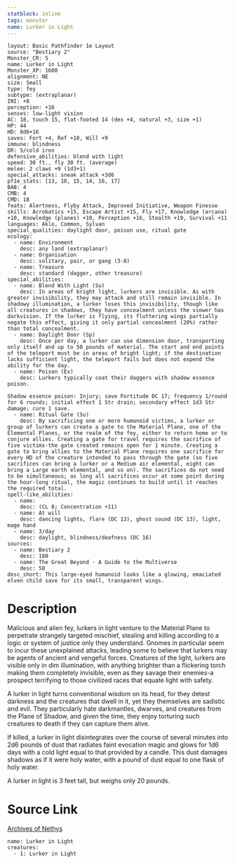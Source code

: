 ```yaml
---
statblock: inline
tags: monster
name: Lurker in Light
---
```

```statblock
layout: Basic Pathfinder 1e Layout
source: "Bestiary 2"
Monster_CR: 5
name: Lurker in Light
Monster_XP: 1600
alignment: NE
size: Small
type: fey
subtype: (extraplanar)
INI: +8
perception: +16
senses: low-light vision
AC: 18, touch 15, flat-footed 14 (dex +4, natural +3, size +1)
HP: 44
HD: 8d6+16
saves: Fort +4, Ref +10, Will +9
immune: blindness
DR: 5/cold iron
defensive_abilities: blend with light
speed: 30 ft., fly 30 ft. (average)
melee: 2 claws +9 (1d3+1)
special_attacks: sneak attack +3d6
pf1e_stats: [13, 18, 15, 14, 16, 17]
BAB: 4
CMB: 4
CMD: 18
feats: Alertness, Flyby Attack, Improved Initiative, Weapon Finesse
skills: Acrobatics +15, Escape Artist +15, Fly +17, Knowledge (arcana) +10, Knowledge (planes) +10, Perception +16, Stealth +19, Survival +11
languages: Aklo, Common, Sylvan
special_qualities: daylight door, poison use, ritual gate
ecology:
  - name: Environment
    desc: any land (extraplanar)
  - name: Organisation
    desc: solitary, pair, or gang (3-8)
  - name: Treasure
    desc: standard (dagger, other treasure)
special_abilities:
  - name: Blend With Light (Su)
    desc: In areas of bright light, lurkers are invisible. As with greater invisibility, they may attack and still remain invisible. In shadowy illumination, a lurker loses this invisibility, though like all creatures in shadows, they have concealment unless the viewer has darkvision. If the lurker is flying, its fluttering wings partially negate this effect, giving it only partial concealment (20%) rather than total concealment.
  - name: Daylight Door (Sp)
    desc: Once per day, a lurker can use dimension door, transporting only itself and up to 50 pounds of material. The start and end points of the teleport must be in areas of bright light; if the destination lacks sufficient light, the teleport fails but does not expend the ability for the day.
  - name: Poison (Ex)
    desc: Lurkers typically coat their daggers with shadow essence poison.

Shadow essence poison: Injury; save Fortitude DC 17; frequency 1/round for 6 rounds; initial effect 1 Str drain; secondary effect 1d3 Str damage; cure 1 save.
  - name: Ritual Gate (Su)
    desc: By sacrificing one or more humanoid victims, a lurker or group of lurkers can create a gate to the Material Plane, one of the Elemental Planes, or the realm of the fey, either to return home or to conjure allies. Creating a gate for travel requires the sacrifice of five victims-the gate created remains open for 1 minute. Creating a gate to bring allies to the Material Plane requires one sacrifice for every HD of the creature intended to pass through the gate (so five sacrifices can bring a lurker or a Medium air elemental, eight can bring a Large earth elemental, and so on). The sacrifices do not need to be simultaneous; as long all sacrifices occur at some point during the hour-long ritual, the magic continues to build until it reaches the required total.
spell-like_abilities:
  - name:
    desc: (CL 8; Concentration +11)
  - name: At will
    desc: dancing lights, flare (DC 13), ghost sound (DC 13), light, mage hand
  - name: 3/day
    desc: daylight, blindness/deafness (DC 16)
sources:
  - name: Bestiary 2
    desc: 180
  - name: The Great Beyond - A Guide to the Multiverse
    desc: 58
desc_short: This large-eyed humanoid looks like a glowing, emaciated elven child save for its small, transparent wings.
```
# Description
Malicious and alien fey, lurkers in light venture to the Material Plane to perpetrate strangely targeted mischief, stealing and killing according to a logic or system of justice only they understand. Gnomes in particular seem to incur these unexplained attacks, leading some to believe that lurkers may be agents of ancient and vengeful forces. Creatures of the light, lurkers are visible only in dim illumination, with anything brighter than a flickering torch making them completely invisible, even as they savage their enemies-a prospect terrifying to those civilized races that equate light with safety.

A lurker in light turns conventional wisdom on its head, for they detest darkness and the creatures that dwell in it, yet they themselves are sadistic and evil. They particularly hate darkmantles, dwarves, and creatures from the Plane of Shadow, and given the time, they enjoy torturing such creatures to death if they can capture them alive.

If killed, a lurker in light disintegrates over the course of several minutes into 2d6 pounds of dust that radiates faint evocation magic and glows for 1d6 days with a cold light equal to that provided by a candle. This dust damages shadows as if it were holy water, with a pound of dust equal to one flask of holy water.

A lurker in light is 3 feet tall, but weighs only 20 pounds.
# Source Link
[Archives of Nethys](https://aonprd.com/MonsterDisplay.aspx?ItemName=Lurker%20in%20Light)
```encounter-table
name: Lurker in Light
creatures:
  - 1: Lurker in Light
```
